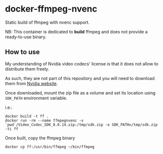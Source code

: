 # docker-ffmpeg-nvenc

Static build of ffmpeg with nvenc support.

NB: This container is dedicated to **build** ffmpeg and does not provide a ready-to-use binary.

## How to use

My understanding of Nvidia video codecs' license is that it does not allow to distribute them freely.

As such, they are not part of this repository and you will need to download them from [Nvidia website](https://developer.nvidia.com/nvidia-video-codec-sdk).

Once downloaded, mount the zip file as a volume and set its location using `SDK_PATH` environment variable.

i.e.:

```
docker build -t ff .
docker run -rm --name ffmpegnvenc -v `pwd`/Video_Codec_SDK_8.0.14.zip:/tmp/sdk.zip -e SDK_PATH=/tmp/sdk.zip -ti ff
```

Once built, copy the ffmpeg binary

```
docker cp ff:/usr/bin/ffmpeg ~/bin/ffmpeg
```


